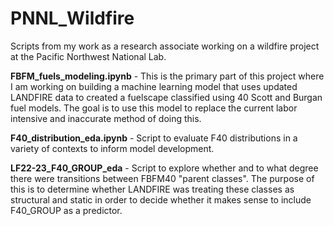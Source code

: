 # PNNL_Wildfire
Scripts from my work as a research associate working on a wildfire project at the Pacific Northwest National Lab.

__FBFM_fuels_modeling.ipynb__ - This is the primary part of this project where I am working on building a machine learning model that uses updated LANDFIRE data to created a fuelscape classified using 40 Scott and Burgan fuel models. The goal is to use this model to replace the current labor intensive and inaccurate method of doing this. 

__F40_distribution_eda.ipynb__ - Script to evaluate F40 distributions in a variety of contexts to inform model development. 

__LF22-23_F40_GROUP_eda__ - Script to explore whether and to what degree there were transitions between FBFM40 "parent classes". The purpose of this is to determine whether LANDFIRE was treating these classes as structural and static in order to decide whether it makes sense to include F40_GROUP as a predictor. 
